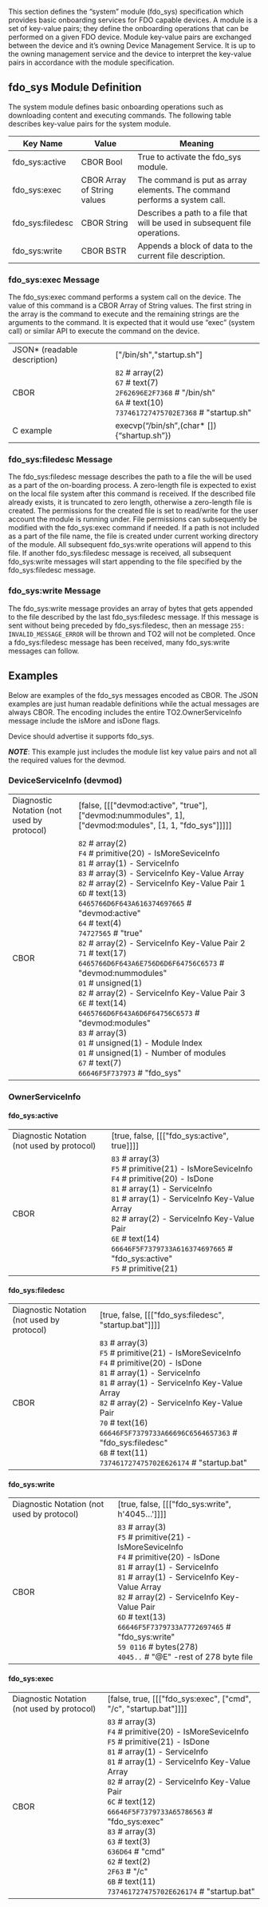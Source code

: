 This section defines the “system” module (fdo_sys) specification which provides basic onboarding services
for FDO capable devices. A module is a set of key-value pairs; they define the onboarding operations
that can be performed on a given FDO device. Module key-value pairs are exchanged between the device
and it’s owning Device Management Service. It is up to the owning management service and the
device to interpret the key-value pairs in accordance with the module specification.

## fdo_sys Module Definition
The system module defines basic onboarding operations such as downloading content and executing
commands. The following table describes key-value pairs for the system module.

| **Key Name** | **Value** | **Meaning** |
|-|-|-|
| fdo_sys:active | CBOR Bool | True to activate the fdo_sys module. |
| fdo_sys:exec | CBOR Array of String values | The command is put as array elements. The command performs a system call. |
| fdo_sys:filedesc | CBOR String | Describes a path to a file that will be used in subsequent file operations. |
| fdo_sys:write | CBOR BSTR | Appends a block of data to the current file description. |

### fdo_sys:exec Message

The fdo_sys:exec command performs a system call on the device. The value of this command is a
CBOR Array of String values. The first string in the array is the command to execute and the
remaining strings are the arguments to the command. It is expected that it would use “exec”
(system call) or similar API to execute the command on the device.

| | |
|-|-|
| JSON* (readable description) | ["/bin/sh","startup.sh"] |
| CBOR | `82` # array(2) <br> `67` # text(7) <br> `2F62696E2F7368` # "/bin/sh" <br> `6A` # text(10) <br> `737461727475702E7368` # "startup.sh"|
| C example | execvp(“/bin/sh”,(char* []) {“shartup.sh”}) |

### fdo_sys:filedesc Message

The fdo_sys:filedesc message describes the path to a file the will be used as a part of the
on-boarding process. A zero-length file is expected to exist on the local file system after this
command is received. If the described file already exists, it is truncated to zero length, otherwise
a zero-length file is created. The permissions for the created file is set to read/write
for the user account the module is running under. File permissions can subsequently be modified with
the fdo_sys:exec command if needed. If a path is not included as a part of the file name, the
file is created under current working directory of the module. All subsequent fdo_sys:write
operations will append to this file. If another fdo_sys:filedesc message is received, all subsequent
fdo_sys:write messages will start appending to the file specified by the fdo_sys:filedesc message.

### fdo_sys:write Message

The fdo_sys:write message provides an array of bytes that gets appended to the file described by
the last fdo_sys:filedesc message. If this message is sent without being preceded by
fdo_sys:filedesc, then an message `255: INVALID_MESSAGE_ERROR` will be thrown and TO2 will not be
completed. Once a fdo_sys:filedesc message has been received, many fdo_sys:write messages can
follow.

## Examples
Below are examples of the fdo_sys messages encoded as CBOR. The JSON examples are just human
readable definitions while the actual messages are always CBOR. The encoding includes the entire
TO2.OwnerServiceInfo message include the isMore and isDone flags.

Device should advertise it supports fdo_sys.

***NOTE***: This example just includes the module list key value pairs and not all the required values for the devmod.

### DeviceServiceInfo (devmod)

| | |
|-|-|
| Diagnostic Notation (not used by protocol) | [false, [[["devmod:active", "true"], ["devmod:nummodules", 1], ["devmod:modules", [1, 1, "fdo_sys"]]]]] |
| CBOR | `82` # array(2) <br> `F4` # primitive(20) - IsMoreSeviceInfo <br> `81` # array(1) - ServiceInfo <br> `83` # array(3) - ServiceInfo Key-Value Array <br> `82` # array(2) - ServiceInfo Key-Value Pair 1 <br> `6D` # text(13) <br> `6465766D6F643A616374697665` # "devmod:active" <br> `64` # text(4) <br> `74727565` # "true" <br> `82` # array(2) - ServiceInfo Key-Value Pair 2 <br> `71` # text(17) <br> `6465766D6F643A6E756D6D6F64756C6573` # "devmod:nummodules" <br> `01` # unsigned(1) <br> `82` # array(2) - ServiceInfo Key-Value Pair 3 <br> `6E` # text(14) <br> `6465766D6F643A6D6F64756C6573` # "devmod:modules" <br> `83` # array(3) <br> `01` # unsigned(1) - Module Index <br> `01` # unsigned(1) - Number of modules <br> `67` # text(7) <br> `66646F5F737973` # "fdo_sys" |

### OwnerServiceInfo

#### fdo_sys:active
| | |
|-|-|
| Diagnostic Notation (not used by protocol) | [true, false, [[["fdo_sys:active", true]]]] |
| CBOR | `83` # array(3) <br> `F5` # primitive(21) - IsMoreSeviceInfo <br> `F4` # primitive(20) - IsDone <br> `81` # array(1) - ServiceInfo <br> `81` # array(1) - ServiceInfo Key-Value Array <br> `82` # array(2) - ServiceInfo Key-Value Pair <br> `6E` # text(14) <br> `66646F5F7379733A616374697665` # "fdo_sys:active" <br> `F5` # primitive(21) |

#### fdo_sys:filedesc
| | |
|-|-|
| Diagnostic Notation (not used by protocol) | [true, false, [[["fdo_sys:filedesc", "startup.bat"]]]] |
| CBOR | `83` # array(3) <br> `F5` # primitive(21) - IsMoreSeviceInfo <br> `F4` # primitive(20) - IsDone <br> `81` # array(1) - ServiceInfo <br> `81` # array(1) - ServiceInfo Key-Value Array <br> `82` # array(2) - ServiceInfo Key-Value Pair <br> `70` # text(16) <br> `66646F5F7379733A66696C6564657363` # "fdo_sys:filedesc" <br> `6B` # text(11) <br> `737461727475702E626174` # "startup.bat" |

#### fdo_sys:write
| | |
|-|-|
| Diagnostic Notation (not used by protocol) | [true, false, [[["fdo_sys:write", h'4045…']]]] |
| CBOR | `83` # array(3) <br> `F5` # primitive(21) - IsMoreSeviceInfo <br> `F4` # primitive(20) - IsDone <br> `81` # array(1) - ServiceInfo <br> `81` # array(1) - ServiceInfo Key-Value Array <br> `82` # array(2) - ServiceInfo Key-Value Pair <br> `6D` # text(13) <br> `66646F5F7379733A7772697465` # "fdo_sys:write" <br> `59 0116` # bytes(278) <br> `4045..` # "@E" -rest of 278 byte file |

#### fdo_sys:exec
| | |
|-|-|
| Diagnostic Notation (not used by protocol) | [false, true, [[["fdo_sys:exec", ["cmd", "/c", "startup.bat"]]]] |
| CBOR | `83` # array(3) <br> `F4` # primitive(20) - IsMoreSeviceInfo <br> `F5` # primitive(21) - IsDone <br> `81` # array(1) - ServiceInfo <br> `81` # array(1) - ServiceInfo Key-Value Array <br> `82` # array(2) - ServiceInfo Key-Value Pair <br> `6C` # text(12) <br> `66646F5F7379733A65786563` # "fdo_sys:exec" <br> `83` # array(3) <br> `63` # text(3) <br> `636D64` # "cmd" <br> `62` # text(2) <br> `2F63` # "/c" <br> `6B` # text(11) <br> `737461727475702E626174` # "startup.bat" |

